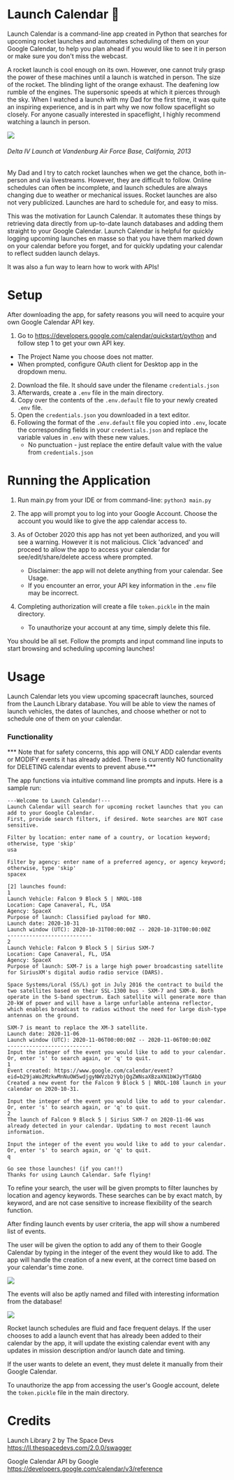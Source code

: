 # Launch Calendar 🚀
Launch Calendar is a command-line app created in Python that searches for upcoming rocket launches and automates scheduling of them on your Google Calendar, to help you plan ahead if you would like to see it in person or make sure you don't miss the
webcast.

A rocket launch is cool enough on its own. However, one cannot truly grasp the power of these machines until a launch is watched in person. The size of the rocket. 
The blinding light of the orange exhaust. The deafening low rumble of the engines. The supersonic speeds at which it pierces through the sky.
When I watched a launch with my Dad for the first time,
it was quite an inspiring experience, and is in part why we now follow spaceflight so closely. For anyone casually interested in spaceflight, I highly recommend watching a launch in person.

![](images/IMG_0015.JPG)
###### Delta IV Launch at Vandenburg Air Force Base, California, 2013

My Dad and I try to catch rocket launches when we get the chance, both in-person and via livestreams. However, they are difficult to follow. Online schedules can often be incomplete, and launch
schedules are always changing due to weather or mechanical issues. Rocket launches are also not very publicized. Launches are hard to schedule for, and easy to miss. 

This was the motivation for Launch Calendar. It automates these things by retrieving data directly from up-to-date launch databases and 
adding them straight to your Google Calendar. Launch Calendar is helpful for quickly logging upcoming launches en masse so that you have them marked down on your
calendar before you forget, and for quickly updating your calendar to reflect sudden launch delays.

It was also a fun way to learn how to work with APIs!

# Setup
After downloading the app, for safety reasons you will need to acquire your own Google Calendar API key.
1) Go to https://developers.google.com/calendar/quickstart/python and follow step 1 to get your own API key.
- The Project Name you choose does not matter.
- When prompted, configure OAuth client for Desktop app in the dropdown menu.
2) Download the file. It should save under the filename ```credentials.json```
3) Afterwards, create a ```.env``` file in the main directory.
4) Copy over the contents of the ```.env.default``` file to your newly created ```.env``` file.
5) Open the ```credentials.json``` you downloaded in a text editor.
6) Following the format of the ```.env.default``` file you copied into ```.env```, locate the 
corresponding fields in your ```credentials.json``` and replace the variable values in ```.env``` with these new values.
    - No punctuation - just replace the entire default value with the value from ```credentials.json```

# Running the Application
1) Run main.py from your IDE or from command-line:
```python3 main.py```

2) The app will prompt you to log into your Google Account. Choose the account you would like to give the app calendar access to.
3) As of October 2020 this app has not yet been authorized, and you will see a warning. However it is not malicious.
 Click 'advanced' and proceed to allow the app to access your calendar for see/edit/share/delete access where prompted.
    - Disclaimer: the app will not delete anything from your calendar. See Usage.
    - If you encounter an error, your API key information in the ```.env``` file may be incorrect.

4) Completing authorization will create a file ```token.pickle``` in the main directory. 
    - To unauthorize your account at any time, simply delete this file.

You should be all set. Follow the prompts and input command line inputs to start browsing and scheduling upcoming launches!

# Usage
Launch Calendar lets you view upcoming spacecraft launches, sourced from the Launch Library database. 
You will be able to view the names of launch vehicles, the dates of launches, and choose whether or not to schedule
one of them on your calendar. 

### Functionality

*** Note that for safety concerns, this app will ONLY ADD calendar events or MODIFY events it has already added. There is currently
NO functionality for DELETING calendar events to prevent abuse.***

The app functions via intuitive command line prompts and inputs. Here is a sample run:
```
---Welcome to Launch Calendar!---
Launch Calendar will search for upcoming rocket launches that you can add to your Google Calendar.
First, provide search filters, if desired. Note searches are NOT case sensitive.

Filter by location: enter name of a country, or location keyword; otherwise, type 'skip'
usa

Filter by agency: enter name of a preferred agency, or agency keyword; otherwise, type 'skip'
spacex

[2] launches found:
1
Launch Vehicle: Falcon 9 Block 5 | NROL-108
Location: Cape Canaveral, FL, USA
Agency: SpaceX
Purpose of launch: Classified payload for NRO.
Launch date: 2020-10-31
Launch window (UTC): 2020-10-31T00:00:00Z -- 2020-10-31T00:00:00Z
---------------------------
2
Launch Vehicle: Falcon 9 Block 5 | Sirius SXM-7
Location: Cape Canaveral, FL, USA
Agency: SpaceX
Purpose of launch: SXM-7 is a large high power broadcasting satellite for SiriusXM's digital audio radio service (DARS).

Space Systems/Loral (SS/L) got in July 2016 the contract to build the two satellites based on their SSL-1300 bus - SXM-7 and SXM-8. Both operate in the S-band spectrum. Each satellite will generate more than 20-kW of power and will have a large unfurlable antenna reflector, which enables broadcast to radios without the need for large dish-type antennas on the ground.

SXM-7 is meant to replace the XM-3 satellite.
Launch date: 2020-11-06
Launch window (UTC): 2020-11-06T00:00:00Z -- 2020-11-06T00:00:00Z
---------------------------
Input the integer of the event you would like to add to your calendar.
Or, enter 's' to search again, or 'q' to quit.
1
Event created: https://www.google.com/calendar/event?eid=b29jaWo2MzkwMnNuOW5wdjgyNWVzb2YybjQgZWNsaXBzaXN1bWJyYTdAbQ
Created a new event for the Falcon 9 Block 5 | NROL-108 launch in your calendar on 2020-10-31.

Input the integer of the event you would like to add to your calendar.
Or, enter 's' to search again, or 'q' to quit.
2
The launch of Falcon 9 Block 5 | Sirius SXM-7 on 2020-11-06 was already detected in your calendar. Updating to most recent launch information.

Input the integer of the event you would like to add to your calendar.
Or, enter 's' to search again, or 'q' to quit.
q

Go see those launches! (if you can!!)
Thanks for using Launch Calendar. Safe flying!
```

To refine your search, the user will be given prompts to filter launches by location and agency keywords. These searches can be by
exact match, by keyword, and are not case sensitive to increase flexibility of the search function.

After finding launch events by user criteria, the app will show a numbered list of events. 

The user will be given the option to add any of them to their Google Calendar by typing in the integer of the event they would like to add. The app will handle the creation
of a new event, at the correct time based on your calendar's time zone.

![](images/calendar_add.png)

The events will also be aptly named and filled with interesting information from the database!

![](images/calendardesc.png)

Rocket launch schedules are fluid and face frequent delays. If the user chooses to add a launch event that has already been added to their calendar by the app, it will update the existing
calendar event with any updates in mission description and/or launch date and timing.

If the user wants to delete an event, they must delete it manually from their Google Calendar.

To unauthorize the app from accessing the user's Google account, delete the ```token.pickle``` file in the main directory.

# Credits

Launch Library 2 by The Space Devs
https://ll.thespacedevs.com/2.0.0/swagger

Google Calendar API by Google
https://developers.google.com/calendar/v3/reference

